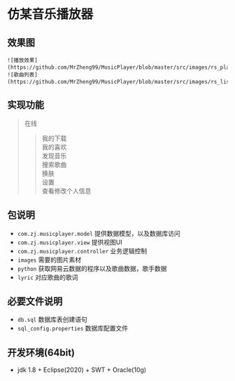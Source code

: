 # 仿某音乐播放器
## 效果图
	![播放效果](https://github.com/MrZheng99/MusicPlayer/blob/master/src/images/rs_play.png)
	![歌曲列表](https://github.com/MrZheng99/MusicPlayer/blob/master/src/images/rs_list.png)
	
## 实现功能
  > 在线
  >> 我的下载 <br>
     我的喜欢 <br>
     发现音乐 <br>
     搜索歌曲<br>
     换肤 <br>
     设置<br>
     查看修改个人信息<br>
 
      
## 包说明
   * `com.zj.musicplayer.model` 提供数据模型，以及数据库访问
   * `com.zj.musicplayer.view` 提供视图UI
   * `com.zj.musicplayer.controller` 业务逻辑控制
   * `images` 需要的图片素材
   * `python` 获取网易云数据的程序以及歌曲数据，歌手数据
   * `lyric` 对应歌曲的歌词

## 必要文件说明
   * `db.sql` 数据库表创建语句
   * `sql_config.properties` 数据库配置文件
   
## 开发环境(64bit)
   * jdk 1.8 + Eclipse(2020) + SWT + Oracle(10g)
